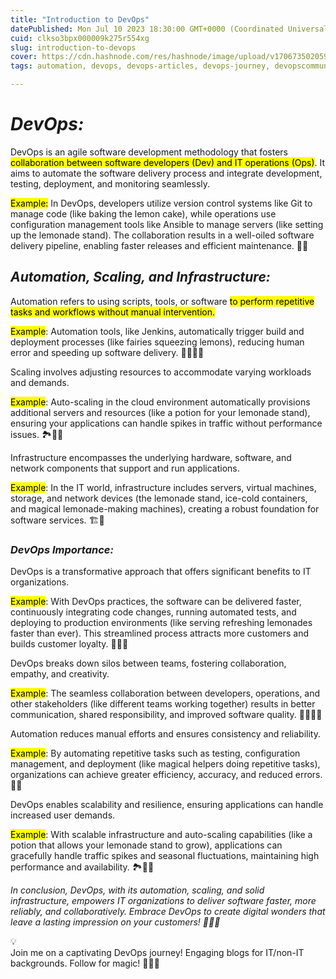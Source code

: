 ```yaml
---
title: "Introduction to DevOps"
datePublished: Mon Jul 10 2023 18:30:00 GMT+0000 (Coordinated Universal Time)
cuid: clkso3bpx000009k275r554xg
slug: introduction-to-devops
cover: https://cdn.hashnode.com/res/hashnode/image/upload/v1706735020594/bee1089d-da67-4568-bba1-4338cd83142c.png
tags: automation, devops, devops-articles, devops-journey, devopscommunity

---
```


# *DevOps:*

DevOps is an agile software development methodology that fosters <mark>collaboration between software developers (Dev) and IT operations (Ops)</mark>. It aims to automate the software delivery process and integrate development, testing, deployment, and monitoring seamlessly.

<mark>Example:</mark> In DevOps, developers utilize version control systems like Git to manage code (like baking the lemon cake), while operations use configuration management tools like Ansible to manage servers (like setting up the lemonade stand). The collaboration results in a well-oiled software delivery pipeline, enabling faster releases and efficient maintenance. 🏰🧁

## ***Automation, Scaling, and Infrastructure:***

Automation refers to using scripts, tools, or software <mark>to perform repetitive tasks and workflows without manual intervention.</mark>

<mark>Example</mark>: Automation tools, like Jenkins, automatically trigger build and deployment processes (like fairies squeezing lemons), reducing human error and speeding up software delivery. 🧚‍♂️🍋✨

Scaling involves adjusting resources to accommodate varying workloads and demands.

<mark>Example</mark>: Auto-scaling in the cloud environment automatically provisions additional servers and resources (like a potion for your lemonade stand), ensuring your applications can handle spikes in traffic without performance issues. 🏞️🥤🌈

Infrastructure encompasses the underlying hardware, software, and network components that support and run applications.

<mark>Example</mark>: In the IT world, infrastructure includes servers, virtual machines, storage, and network devices (the lemonade stand, ice-cold containers, and magical lemonade-making machines), creating a robust foundation for software services. 🏗️🍋

### ***DevOps Importance:***

DevOps is a transformative approach that offers significant benefits to IT organizations.

<mark>Example</mark>: With DevOps practices, the software can be delivered faster, continuously integrating code changes, running automated tests, and deploying to production environments (like serving refreshing lemonades faster than ever). This streamlined process attracts more customers and builds customer loyalty. 🚀🍹🏰

DevOps breaks down silos between teams, fostering collaboration, empathy, and creativity.

<mark>Example</mark>: The seamless collaboration between developers, operations, and other stakeholders (like different teams working together) results in better communication, shared responsibility, and improved software quality. 🤝🌟🧙‍♀️

Automation reduces manual efforts and ensures consistency and reliability.

<mark>Example</mark>: By automating repetitive tasks such as testing, configuration management, and deployment (like magical helpers doing repetitive tasks), organizations can achieve greater efficiency, accuracy, and reduced errors. 🤖✨

DevOps enables scalability and resilience, ensuring applications can handle increased user demands.

<mark>Example</mark>: With scalable infrastructure and auto-scaling capabilities (like a potion that allows your lemonade stand to grow), applications can gracefully handle traffic spikes and seasonal fluctuations, maintaining high performance and availability. 🏞️🥤🌌

*In conclusion, DevOps, with its automation, scaling, and solid infrastructure, empowers IT organizations to deliver software faster, more reliably, and collaboratively. Embrace DevOps to create digital wonders that leave a lasting impression on your customers! 🌟🚀✨*

<div data-node-type="callout">
<div data-node-type="callout-emoji">💡</div>
<div data-node-type="callout-text">Join me on a captivating DevOps journey! Engaging blogs for IT/non-IT backgrounds. Follow for magic! 🌟🚀✨</div>
</div>
